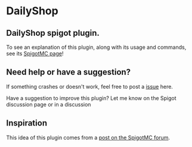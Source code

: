 # DailyShop
## DailyShop spigot plugin.
To see an explanation of this plugin, along with its usage and commands, see its [SpigotMC page](https://www.spigotmc.org/resources/dailyshop.80276/)!

## Need help or have a suggestion?
If something crashes or doesn't work, feel free to post a [issue](https://github.com/EricLangezaal/DailyShop/issues) here.

Have a suggestion to improve this plugin? Let me know on the Spigot discussion page or in a discussion

## Inspiration
This idea of this plugin comes from a [post on the SpigotMC forum](https://www.spigotmc.org/threads/i-make-a-1-15-plugin-suggestion-into-a-plugin.444635/#post-3842112). 

